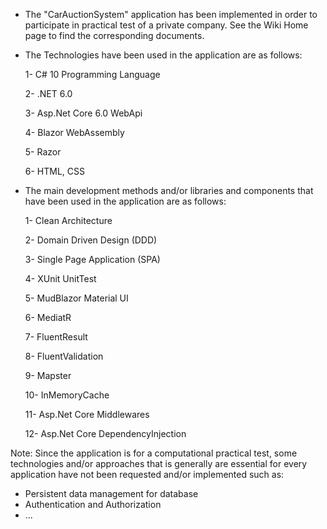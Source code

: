 * The "CarAuctionSystem" application has been implemented in order to participate in practical test of a private company. See the Wiki Home page to find the corresponding documents.


* The Technologies have been used in the application are as follows:
  
    1- C# 10 Programming Language
  
    2- .NET 6.0
  
    3- Asp.Net Core 6.0 WebApi
  
    4- Blazor WebAssembly
  
    5- Razor
  
    6- HTML, CSS
  
  
* The main development methods and/or libraries and components that have been used in the application are as follows:
  
  1- Clean Architecture

  2- Domain Driven Design (DDD)
  
  3- Single Page Application (SPA)
  
  4- XUnit UnitTest
  
  5- MudBlazor Material UI
  
  6- MediatR
  
  7- FluentResult
  
  8- FluentValidation
  
  9- Mapster
  
  10- InMemoryCache
  
  11- Asp.Net Core Middlewares
  
  12- Asp.Net Core DependencyInjection


Note: Since the application is for a computational practical test, some technologies and/or approaches that is generally are essential for every application have not been requested and/or implemented such as:
  * Persistent data management for database
  * Authentication and Authorization
  * ...
